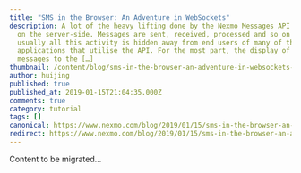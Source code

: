 ```yaml
---
title: "SMS in the Browser: An Adventure in WebSockets"
description: A lot of the heavy lifting done by the Nexmo Messages API happens
  on the server-side. Messages are sent, received, processed and so on but
  usually all this activity is hidden away from end users of many of the
  applications that utilise the API. For the most part, the display of these
  messages to the […]
thumbnail: /content/blog/sms-in-the-browser-an-adventure-in-websockets-and-the-nexmo-messages-api-dr/WebSockets-Adventure.png
author: huijing
published: true
published_at: 2019-01-15T21:04:35.000Z
comments: true
category: tutorial
tags: []
canonical: https://www.nexmo.com/blog/2019/01/15/sms-in-the-browser-an-adventure-in-websockets-and-the-nexmo-messages-api-dr
redirect: https://www.nexmo.com/blog/2019/01/15/sms-in-the-browser-an-adventure-in-websockets-and-the-nexmo-messages-api-dr
---
```


Content to be migrated...

